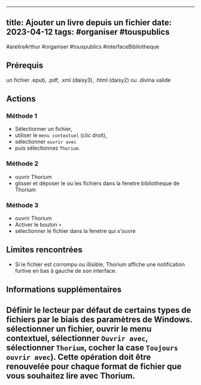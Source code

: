 
---
title: Ajouter un livre depuis un fichier
date: 2023-04-12
tags: #organiser #touspublics
---
  #arelireArthur
#organiser
#touspublics 
#interfaceBibliotheque

## Prérequis

un fichier .epub, .pdf, .xml (daisy3), .html (daisy2) ou .divina valide

## Actions

### Méthode 1
* Sélectionner un fichier,
* utiliser le `menu contextuel` (clic droit), 
* sélectionner `ouvrir avec` 
* puis sélectionnez `Thorium`.

### Méthode 2
* ouvrir Thorium
* glisser et déposer le ou les fichiers dans la fenetre bibliotheque de Thorium

### Méthode 3
* ouvrir Thorium
* Activer le bouton `+`
* sélectionner le fichier dans la fenetre qui s'ouvre

## Limites rencontrées

* Si le fichier est corrompu ou illisible, Thorium affiche une notification furtive en bas à gauche de son interface.


## Informations supplémentaires

Définir le lecteur par défaut de certains types de fichiers 
	par le biais des paramètres de Windows.
		sélectionner un fichier, 
		ouvrir le menu contextuel, 
		sélectionner `Ouvrir avec`, 
		 sélectionner `Thorium`,
		  cocher la case `Toujours ouvrir avec`).
		   Cette opération doit être renouvelée pour chaque format de fichier que vous souhaitez lire avec Thorium.
  - 